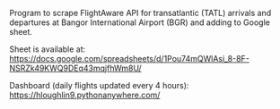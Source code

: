 Program to scrape FlightAware API for transatlantic (TATL) arrivals and departures at Bangor International Airport (BGR) and adding to Google sheet. 

Sheet is available at: https://docs.google.com/spreadsheets/d/1Pou74mQWlAsi_8-8F-NSRZk49KWQ9DEq43mqjfhWm8U/

Dashboard (daily flights updated every 4 hours): https://hloughlin9.pythonanywhere.com/
